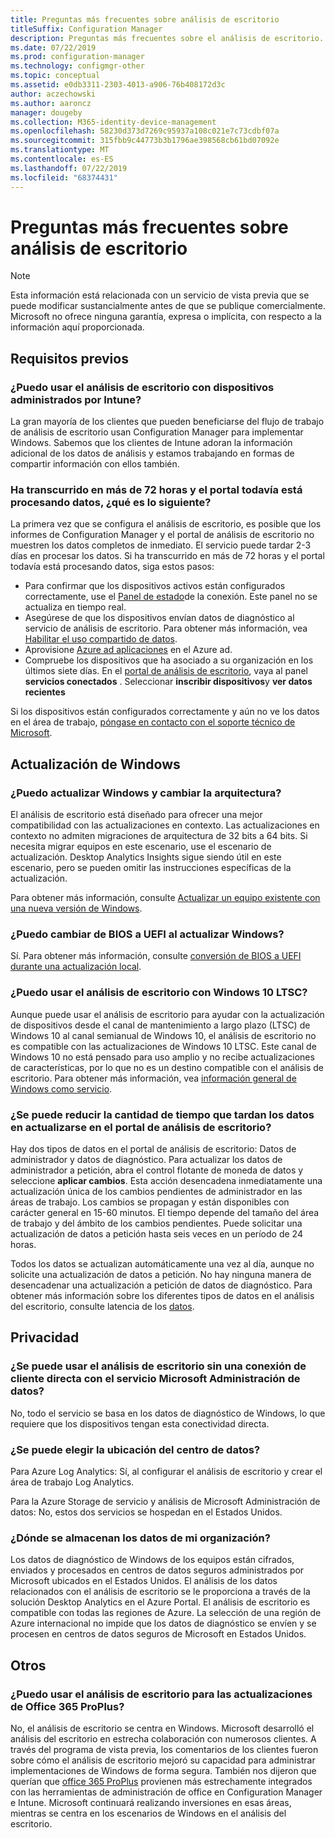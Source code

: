 ```yaml
---
title: Preguntas más frecuentes sobre análisis de escritorio
titleSuffix: Configuration Manager
description: Preguntas más frecuentes sobre el análisis de escritorio.
ms.date: 07/22/2019
ms.prod: configuration-manager
ms.technology: configmgr-other
ms.topic: conceptual
ms.assetid: e0db3311-2303-4013-a906-76b408172d3c
author: aczechowski
ms.author: aaroncz
manager: dougeby
ms.collection: M365-identity-device-management
ms.openlocfilehash: 58230d373d7269c95937a108c021e7c73cdbf07a
ms.sourcegitcommit: 315fbb9c44773b3b1796ae398568cb61bd07092e
ms.translationtype: MT
ms.contentlocale: es-ES
ms.lasthandoff: 07/22/2019
ms.locfileid: "68374431"
---
```

# <a name="desktop-analytics-faq"></a>Preguntas más frecuentes sobre análisis de escritorio

> [!Note]  
> Esta información está relacionada con un servicio de vista previa que se puede modificar sustancialmente antes de que se publique comercialmente. Microsoft no ofrece ninguna garantía, expresa o implícita, con respecto a la información aquí proporcionada.  

## <a name="prerequisites"></a>Requisitos previos 

### <a name="can-i-use-desktop-analytics-with-intune-managed-devices"></a>¿Puedo usar el análisis de escritorio con dispositivos administrados por Intune? 

La gran mayoría de los clientes que pueden beneficiarse del flujo de trabajo de análisis de escritorio usan Configuration Manager para implementar Windows. Sabemos que los clientes de Intune adoran la información adicional de los datos de análisis y estamos trabajando en formas de compartir información con ellos también.

### <a name="its-been-over-72-hours-and-the-portal-is-still-processing-data-what-next"></a>Ha transcurrido en más de 72 horas y el portal todavía está procesando datos, ¿qué es lo siguiente? 

La primera vez que se configura el análisis de escritorio, es posible que los informes de Configuration Manager y el portal de análisis de escritorio no muestren los datos completos de inmediato. El servicio puede tardar 2-3 días en procesar los datos. Si ha transcurrido en más de 72 horas y el portal todavía está procesando datos, siga estos pasos:

- Para confirmar que los dispositivos activos están configurados correctamente, use el [Panel de estado](/sccm/desktop-analytics/monitor-connection-health)de la conexión. Este panel no se actualiza en tiempo real.
- Asegúrese de que los dispositivos envían datos de diagnóstico al servicio de análisis de escritorio. Para obtener más información, vea [Habilitar el uso compartido de datos](/sccm/desktop-analytics/enable-data-sharing).
- Aprovisione [Azure ad aplicaciones](/sccm/desktop-analytics/troubleshooting#bkmk_AzureADApps) en el Azure ad.
- Compruebe los dispositivos que ha asociado a su organización en los últimos siete días. En el [portal de análisis de escritorio](https://aka.ms/desktopanalytics), vaya al panel **servicios conectados** . Seleccionar **inscribir dispositivos**y **ver datos recientes**

Si los dispositivos están configurados correctamente y aún no ve los datos en el área de trabajo, [póngase en contacto con el soporte técnico de Microsoft](https://support.microsoft.com/hub/4343728/support-for-business).


## <a name="windows-upgrade"></a>Actualización de Windows

### <a name="can-i-upgrade-windows-and-change-architecture"></a>¿Puedo actualizar Windows y cambiar la arquitectura?

El análisis de escritorio está diseñado para ofrecer una mejor compatibilidad con las actualizaciones en contexto. Las actualizaciones en contexto no admiten migraciones de arquitectura de 32 bits a 64 bits. Si necesita migrar equipos en este escenario, use el escenario de actualización. Desktop Analytics Insights sigue siendo útil en este escenario, pero se pueden omitir las instrucciones específicas de la actualización.

Para obtener más información, consulte [Actualizar un equipo existente con una nueva versión de Windows](/sccm/osd/deploy-use/refresh-an-existing-computer-with-a-new-version-of-windows).

### <a name="can-i-change-from-bios-to-uefi-when-upgrading-windows"></a>¿Puedo cambiar de BIOS a UEFI al actualizar Windows?

Sí. Para obtener más información, consulte [conversión de BIOS a UEFI durante una actualización local](/sccm/osd/deploy-use/task-sequence-steps-to-manage-bios-to-uefi-conversion#convert-from-bios-to-uefi-during-an-in-place-upgrade).

### <a name="can-i-use-desktop-analytics-with-windows-10-ltsc"></a>¿Puedo usar el análisis de escritorio con Windows 10 LTSC?

Aunque puede usar el análisis de escritorio para ayudar con la actualización de dispositivos desde el canal de mantenimiento a largo plazo (LTSC) de Windows 10 al canal semianual de Windows 10, el análisis de escritorio no es compatible con las actualizaciones de Windows 10 LTSC. Este canal de Windows 10 no está pensado para uso amplio y no recibe actualizaciones de características, por lo que no es un destino compatible con el análisis de escritorio. Para obtener más información, vea [información general de Windows como servicio](https://docs.microsoft.com/windows/deployment/update/waas-overview#long-term-servicing-channel).

### <a name="can-i-reduce-the-amount-of-time-it-takes-for-data-to-refresh-in-my-desktop-analytics-portal"></a>¿Se puede reducir la cantidad de tiempo que tardan los datos en actualizarse en el portal de análisis de escritorio?

Hay dos tipos de datos en el portal de análisis de escritorio: Datos de administrador y datos de diagnóstico. Para actualizar los datos de administrador a petición, abra el control flotante de moneda de datos y seleccione **aplicar cambios**. Esta acción desencadena inmediatamente una actualización única de los cambios pendientes de administrador en las áreas de trabajo. Los cambios se propagan y están disponibles con carácter general en 15-60 minutos. El tiempo depende del tamaño del área de trabajo y del ámbito de los cambios pendientes. Puede solicitar una actualización de datos a petición hasta seis veces en un período de 24 horas. 

Todos los datos se actualizan automáticamente una vez al día, aunque no solicite una actualización de datos a petición. No hay ninguna manera de desencadenar una actualización a petición de datos de diagnóstico. Para obtener más información sobre los diferentes tipos de datos en el análisis del escritorio, consulte latencia de los [datos](/sccm/desktop-analytics/troubleshooting#data-latency).

## <a name="privacy"></a>Privacidad

### <a name="can-desktop-analytics-be-used-without-a-direct-client-connection-to-the-microsoft-data-management-service"></a>¿Se puede usar el análisis de escritorio sin una conexión de cliente directa con el servicio Microsoft Administración de datos?

No, todo el servicio se basa en los datos de diagnóstico de Windows, lo que requiere que los dispositivos tengan esta conectividad directa.

### <a name="can-i-choose-the-data-center-location"></a>¿Se puede elegir la ubicación del centro de datos?

Para Azure Log Analytics: Sí, al configurar el análisis de escritorio y crear el área de trabajo Log Analytics.

Para la Azure Storage de servicio y análisis de Microsoft Administración de datos: No, estos dos servicios se hospedan en el Estados Unidos.

### <a name="where-is-my-organizations-data-stored"></a>¿Dónde se almacenan los datos de mi organización?

Los datos de diagnóstico de Windows de los equipos están cifrados, enviados y procesados en centros de datos seguros administrados por Microsoft ubicados en el Estados Unidos. El análisis de los datos relacionados con el análisis de escritorio se le proporciona a través de la solución Desktop Analytics en el Azure Portal. El análisis de escritorio es compatible con todas las regiones de Azure. La selección de una región de Azure internacional no impide que los datos de diagnóstico se envíen y se procesen en centros de datos seguros de Microsoft en Estados Unidos.

## <a name="other"></a>Otros

### <a name="can-i-use-desktop-analytics-for-my-office-365-proplus-upgrades"></a>¿Puedo usar el análisis de escritorio para las actualizaciones de Office 365 ProPlus?

No, el análisis de escritorio se centra en Windows. Microsoft desarrolló el análisis del escritorio en estrecha colaboración con numerosos clientes. A través del programa de vista previa, los comentarios de los clientes fueron sobre cómo el análisis de escritorio mejoró su capacidad para administrar implementaciones de Windows de forma segura. También nos dijeron que querían que [office 365 ProPlus](/sccm/sum/deploy-use/office-365-dashboard#bkmk_o365_readiness) provienen más estrechamente integrados con las herramientas de administración de office en Configuration Manager e Intune. Microsoft continuará realizando inversiones en esas áreas, mientras se centra en los escenarios de Windows en el análisis del escritorio.
